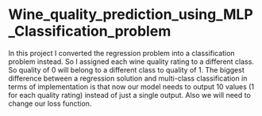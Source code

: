 # Wine_quality_prediction_using_MLP_Classification_problem
In this project I converted the regression problem into a classification problem instead. So I assigned each wine quality rating to a different class. So quality of 0 will belong to a different class to quality of 1.  The biggest difference between a regression solution and multi-class classification in terms of implementation is that now our model needs to output 10 values (1 for each quality rating) instead of just a single output. Also we will need to change our loss function.
